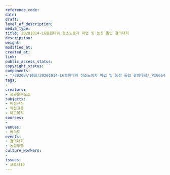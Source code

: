```yaml
---
reference_code: 
date: 
draft: 
level_of_description: 
media_type: 
title: 20201014-LG트윈타워 청소노동자 파업 및 농성 돌입 결의대회
description: 
weight: 
modified_at: 
created_at: 
link: 
public_access_status: 
copyright_status: 
components:
- "/2020년/10월/20201014-LG트윈타워 청소노동자 파업 및 농성 돌입 결의대회/_PIG6645.jpg"
tags:
- 
creators:
- 공공운수노조
subjects:
- 비정규직
- 직접고용
- 해고복직
sources:
- 
venues:
- 여의도
events:
- 결의대회
- 농성투쟁
culture_workers:
- 
issues:
- 코로나19
---
```

